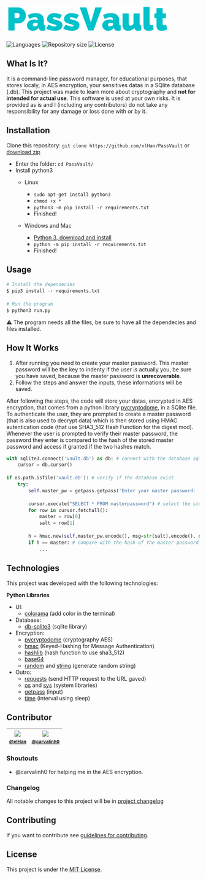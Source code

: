 # <a href="https://github.com/vlHan/PassVault"><img src="./.github/logo.png"></a>

<p>
   <img alt="Languages" src="https://img.shields.io/badge/Python-3.7%20%7C%203.8-blue.svg"> 
   <img alt="Repository size" src="https://img.shields.io/github/repo-size/vlHan/PassVault">
   <img alt="License" src="https://img.shields.io/github/license/vlHan/PassVault.svg">
</p>

## What Is It?
It is a command-line password manager, for educational purposes, that stores localy, in AES encryption, your sensitives datas in a SQlite database (.db). This project was made to learn more about cryptography and **not for intended for actual use**. This software is used at your own risks. It is provided as is and I (including any contributors) do not take any responsibility for any damage or loss done with or by it.


## Installation
Clone this repository: `git clone https://github.com/vlHan/PassVault` or <a href="https://github.com/vlHan/PassVault/archive/refs/heads/main.zip">download zip</a>
- Enter the folder: `cd PassVault/`
- Install python3 
  - Linux
    - `sudo apt-get install python3`
    - `chmod +x *`
    - `python3 -m pip install -r requirements.txt`
    - Finished!

  - Windows and Mac
    - [Python 3, download and install](https://www.python.org/downloads/)
    - `python -m pip install -r requirements.txt`
    - Finished!

## Usage
```bash
# Install the dependecies 
$ pip3 install -r requirements.txt

# Run the program
$ python3 run.py
```

**⚠️** The program needs all the files, be sure to have all the dependecies and files installed.

## How It Works

1. After running you need to create your master password. This master password will be the key to indenty if the user is actually you, be sure you have saved, because the master password is **unrecoverable**.
2. Follow the steps and answer the inputs, these informations will be saved. 

After following the steps, the code will store your datas, encrypted in AES encryption, that comes from a python library [pycryptodome](https://pypi.org/project/pycryptodome/), in a SQlite file. To authenticate the user, they are prompted to create a master password (that is also used to decrypt data) which is then stored using HMAC autentication code (that use SHA3_512 Hash Function for the digest mod). Whenever the user is prompted to verify their master password, the password they enter is compared to the hash of the stored master password and access if granted if the two hashes match.

```py
with sqlite3.connect('vault.db') as db: # connect with the database sqlite
    cursor = db.cursor()

if os.path.isfile('vault.db'): # verify if the database exist
    try: 
        self.master_pw = getpass.getpass('Enter your master password: ') # ask the master password

        cursor.execute("SELECT * FROM masterpassword") # select the stored data 
        for row in cursor.fetchall():
            master = row[0]
            salt = row[1] 

        h = hmac.new(self.master_pw.encode(), msg=str(salt).encode(), digestmod=hashlib.sha3_512).hexdigest() # use HMAC and encrypt in sha3_512 HASH Function 
        if h == master: # compare with the hash of the master password
            ...
```

## Technologies 
This project was developed with the following technologies:

**Python Libraries** 
- UI:
  - <a href="https://pypi.org/project/colorama/">colorama</a> (add color in the terminal)
- Database:
  - <a href="https://docs.python.org/3/library/sqlite3.html">db-sqlite3</a> (sqlite library)
- Encryption: 
  - <a href="https://pypi.org/project/pycryptodome/">pycryptodome</a> (cryptography AES) 
  - <a href="https://docs.python.org/3/library/hmac.html">hmac</a> (Keyed-Hashing for Message Authentication)
  - <a href="https://docs.python.org/3/library/hashlib.html">hashlib</a> (hash function to use sha3_512)
  - <a href="https://docs.python.org/3/library/base64.html">base64</a> 
  - <a href="https://docs.python.org/3/library/random.html">random</a> and <a href="https://docs.python.org/pt-br/3/library/string.html">string</a> (generate random string)
- Outro:
  - <a href="https://pypi.org/project/requests/">requests</a> (send HTTP request to the URL gaved)
  - <a href="https://docs.python.org/3/library/os.html">os</a> and <a href="https://docs.python.org/3/library/sys.html">sys</a> (system libraries)
  - <a href="https://docs.python.org/pt-br/3/library/getpass.html">getpass</a> (input)
  - <a href="https://docs.python.org/3/library/time.html">time</a> (interval using sleep)

## Contributor

| [<img src="https://github.com/vlHan.png" width="115"><br><small>@vlHan</small>](https://github.com/vlHan) | [<img src="https://github.com/carvalinh0.png" width="115"><br><small>@carvalinh0</small>](https://github.com/carvalinh0) 
| :---: | :---: | 

### Shoutouts

- @carvalinh0 for helping me in the AES encryption.

### Changelog

All notable changes to this project will be in [project changelog](CHANGELOG.md)

## Contributing 
If you want to contribute see [guidelines for contributing](CONTRIBUTING.md).

## License 
This project is under the [MIT License](LICENSE).
